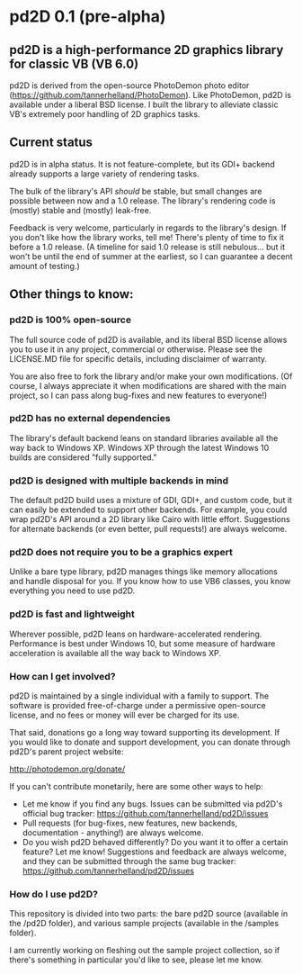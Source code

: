 # pd2D 0.1 (pre-alpha)

## pd2D is a high-performance 2D graphics library for classic VB (VB 6.0)

pd2D is derived from the open-source PhotoDemon photo editor (https://github.com/tannerhelland/PhotoDemon).  Like PhotoDemon, pd2D is available under a liberal BSD license.  I built the library to alleviate classic VB's extremely poor handling of 2D graphics tasks.

## Current status

pd2D is in alpha status.  It is not feature-complete, but its GDI+ backend already supports a large variety of rendering tasks.

The bulk of the library's API *should* be stable, but small changes are possible between now and a 1.0 release.  The library's rendering code is (mostly) stable and (mostly) leak-free.  

Feedback is very welcome, particularly in regards to the library's design.  If you don't like how the library works, tell me!  There's plenty of time to fix it before a 1.0 release.  (A timeline for said 1.0 release is still nebulous... but it won't be until the end of summer at the earliest, so I can guarantee a decent amount of testing.)

## Other things to know:

### pd2D is 100% open-source

The full source code of pd2D is available, and its liberal BSD license allows you to use it in any project, commercial or otherwise.  Please see the LICENSE.MD file for specific details, including disclaimer of warranty.  

You are also free to fork the library and/or make your own modifications.  (Of course, I always appreciate it when modifications are shared with the main project, so I can pass along bug-fixes and new features to everyone!)

### pd2D has no external dependencies

The library's default backend leans on standard libraries available all the way back to Windows XP.  Windows XP through the latest Windows 10 builds are considered "fully supported."

### pd2D is designed with multiple backends in mind

The default pd2D build uses a mixture of GDI, GDI+, and custom code, but it can easily be extended to support other backends.  For example, you could wrap pd2D's API around a 2D library like Cairo with little effort.  Suggestions for alternate backends (or even better, pull requests!) are always welcome.

### pd2D does not require you to be a graphics expert

Unlike a bare type library, pd2D manages things like memory allocations and handle disposal for you.  If you know how to use VB6 classes, you know everything you need to use pd2D.

### pd2D is fast and lightweight

Wherever possible, pd2D leans on hardware-accelerated rendering.  Performance is best under Windows 10, but some measure of hardware acceleration is available all the way back to Windows XP.

### How can I get involved? 
pd2D is maintained by a single individual with a family to support.  The software is provided free-of-charge under a permissive open-source license, and no fees or money will ever be charged for its use.

That said, donations go a long way toward supporting its development.  If you would like to donate and support development, you can donate through pd2D's parent project website:

http://photodemon.org/donate/

If you can't contribute monetarily, here are some other ways to help:
* Let me know if you find any bugs. Issues can be submitted via pd2D's official bug tracker: https://github.com/tannerhelland/pd2D/issues
* Pull requests (for bug-fixes, new features, new backends, documentation - anything!) are always welcome.
* Do you wish pd2D behaved differently?  Do you want it to offer a certain feature?  Let me know!  Suggestions and feedback are always welcome, and they can be submitted through the same bug tracker: https://github.com/tannerhelland/pd2D/issues

### How do I use pd2D?

This repository is divided into two parts: the bare pd2D source (available in the /pd2D folder), and various sample projects (available in the /samples folder).

I am currently working on fleshing out the sample project collection, so if there's something in particular you'd like to see, please let me know.